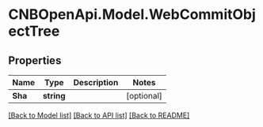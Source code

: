 # CNBOpenApi.Model.WebCommitObjectTree

## Properties

Name | Type | Description | Notes
------------ | ------------- | ------------- | -------------
**Sha** | **string** |  | [optional] 

[[Back to Model list]](../../README.md#documentation-for-models) [[Back to API list]](../../README.md#documentation-for-api-endpoints) [[Back to README]](../../README.md)

